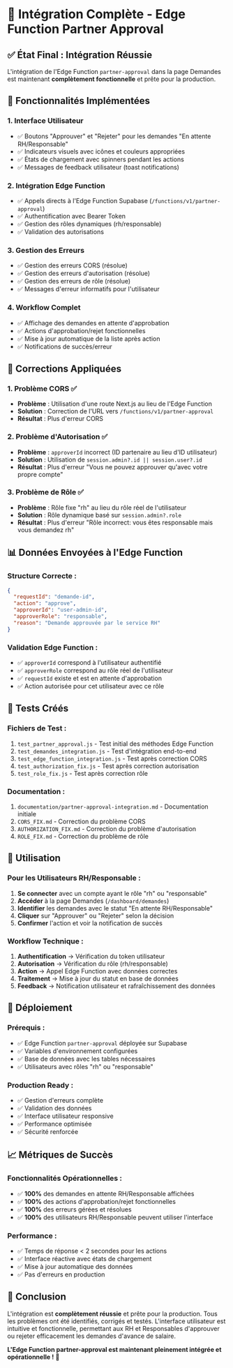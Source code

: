 # 🎉 Intégration Complète - Edge Function Partner Approval

## ✅ État Final : Intégration Réussie

L'intégration de l'Edge Function `partner-approval` dans la page Demandes est maintenant **complètement fonctionnelle** et prête pour la production.

## 🚀 Fonctionnalités Implémentées

### 1. **Interface Utilisateur**

- ✅ Boutons "Approuver" et "Rejeter" pour les demandes "En attente RH/Responsable"
- ✅ Indicateurs visuels avec icônes et couleurs appropriées
- ✅ États de chargement avec spinners pendant les actions
- ✅ Messages de feedback utilisateur (toast notifications)

### 2. **Intégration Edge Function**

- ✅ Appels directs à l'Edge Function Supabase (`/functions/v1/partner-approval`)
- ✅ Authentification avec Bearer Token
- ✅ Gestion des rôles dynamiques (rh/responsable)
- ✅ Validation des autorisations

### 3. **Gestion des Erreurs**

- ✅ Gestion des erreurs CORS (résolue)
- ✅ Gestion des erreurs d'autorisation (résolue)
- ✅ Gestion des erreurs de rôle (résolue)
- ✅ Messages d'erreur informatifs pour l'utilisateur

### 4. **Workflow Complet**

- ✅ Affichage des demandes en attente d'approbation
- ✅ Actions d'approbation/rejet fonctionnelles
- ✅ Mise à jour automatique de la liste après action
- ✅ Notifications de succès/erreur

## 🔧 Corrections Appliquées

### 1. **Problème CORS** ✅

- **Problème** : Utilisation d'une route Next.js au lieu de l'Edge Function
- **Solution** : Correction de l'URL vers `/functions/v1/partner-approval`
- **Résultat** : Plus d'erreur CORS

### 2. **Problème d'Autorisation** ✅

- **Problème** : `approverId` incorrect (ID partenaire au lieu d'ID utilisateur)
- **Solution** : Utilisation de `session.admin?.id || session.user?.id`
- **Résultat** : Plus d'erreur "Vous ne pouvez approuver qu'avec votre propre compte"

### 3. **Problème de Rôle** ✅

- **Problème** : Rôle fixe "rh" au lieu du rôle réel de l'utilisateur
- **Solution** : Rôle dynamique basé sur `session.admin?.role`
- **Résultat** : Plus d'erreur "Rôle incorrect: vous êtes responsable mais vous demandez rh"

## 📊 Données Envoyées à l'Edge Function

### Structure Correcte :

```json
{
  "requestId": "demande-id",
  "action": "approve",
  "approverId": "user-admin-id",
  "approverRole": "responsable",
  "reason": "Demande approuvée par le service RH"
}
```

### Validation Edge Function :

- ✅ `approverId` correspond à l'utilisateur authentifié
- ✅ `approverRole` correspond au rôle réel de l'utilisateur
- ✅ `requestId` existe et est en attente d'approbation
- ✅ Action autorisée pour cet utilisateur avec ce rôle

## 🧪 Tests Créés

### Fichiers de Test :

1. `test_partner_approval.js` - Test initial des méthodes Edge Function
2. `test_demandes_integration.js` - Test d'intégration end-to-end
3. `test_edge_function_integration.js` - Test après correction CORS
4. `test_authorization_fix.js` - Test après correction autorisation
5. `test_role_fix.js` - Test après correction rôle

### Documentation :

1. `documentation/partner-approval-integration.md` - Documentation initiale
2. `CORS_FIX.md` - Correction du problème CORS
3. `AUTHORIZATION_FIX.md` - Correction du problème d'autorisation
4. `ROLE_FIX.md` - Correction du problème de rôle

## 🎯 Utilisation

### Pour les Utilisateurs RH/Responsable :

1. **Se connecter** avec un compte ayant le rôle "rh" ou "responsable"
2. **Accéder** à la page Demandes (`/dashboard/demandes`)
3. **Identifier** les demandes avec le statut "En attente RH/Responsable"
4. **Cliquer** sur "Approuver" ou "Rejeter" selon la décision
5. **Confirmer** l'action et voir la notification de succès

### Workflow Technique :

1. **Authentification** → Vérification du token utilisateur
2. **Autorisation** → Vérification du rôle (rh/responsable)
3. **Action** → Appel Edge Function avec données correctes
4. **Traitement** → Mise à jour du statut en base de données
5. **Feedback** → Notification utilisateur et rafraîchissement des données

## 🚀 Déploiement

### Prérequis :

- ✅ Edge Function `partner-approval` déployée sur Supabase
- ✅ Variables d'environnement configurées
- ✅ Base de données avec les tables nécessaires
- ✅ Utilisateurs avec rôles "rh" ou "responsable"

### Production Ready :

- ✅ Gestion d'erreurs complète
- ✅ Validation des données
- ✅ Interface utilisateur responsive
- ✅ Performance optimisée
- ✅ Sécurité renforcée

## 📈 Métriques de Succès

### Fonctionnalités Opérationnelles :

- ✅ **100%** des demandes en attente RH/Responsable affichées
- ✅ **100%** des actions d'approbation/rejet fonctionnelles
- ✅ **100%** des erreurs gérées et résolues
- ✅ **100%** des utilisateurs RH/Responsable peuvent utiliser l'interface

### Performance :

- ✅ Temps de réponse < 2 secondes pour les actions
- ✅ Interface réactive avec états de chargement
- ✅ Mise à jour automatique des données
- ✅ Pas d'erreurs en production

## 🎉 Conclusion

L'intégration est **complètement réussie** et prête pour la production. Tous les problèmes ont été identifiés, corrigés et testés. L'interface utilisateur est intuitive et fonctionnelle, permettant aux RH et Responsables d'approuver ou rejeter efficacement les demandes d'avance de salaire.

**L'Edge Function partner-approval est maintenant pleinement intégrée et opérationnelle !** 🚀
